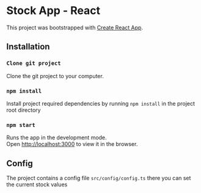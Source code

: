 # Stock App - React

This project was bootstrapped with [Create React App](https://github.com/facebook/create-react-app).

## Installation

### `Clone git project`

Clone the git project to your computer.

### `npm install`

Install project required dependencies by running `npm install` in the project root directory

### `npm start`

Runs the app in the development mode.\
Open [http://localhost:3000](http://localhost:3000) to view it in the browser.

## Config

The project contains a config file `src/config/config.ts` there you can set the current stock values